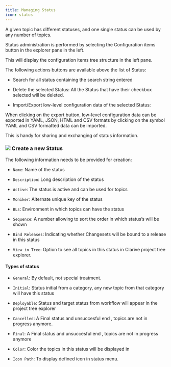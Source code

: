 ```yaml
---
title: Managing Status
icon: status
---
```


A given topic has different statuses, and one single status can be used by any number of topics.

Status administration is performed by selecting the Configuration items button in the explorer pane in the left.

This will display the configuration items tree structure in the left pane.

The following actions buttons are available above the list of Status:

- Search for all status containing the search string entered

- Delete the selected Status: All the Status that have their checkbox selected will be deleted.

- Import/Export low-level configuration data of the selected Status:

When clicking on the export button, low-level configuration data can be exported
in YAML, JSON, HTML and CSV formats by clicking on the symbol YAML and CSV formatted data can be imported.

This is handy for sharing and exchanging of status information.

### <img src="/static/images/icons/add.gif" /> Create a new Status

The following information needs to be provided for creation:

- `Name`: Name of the status

- `Description`: Long description of the status

- `Active`: The status is active and can be used for topics

- `Moniker`: Alternate unique key of the status

- `BLs`: Environment in which topics can have the status

- `Sequence`: A number allowing to sort the order in which status’s will be shown

- `Bind Releases`: Indicating whether Changesets will be bound to a release in this status

- `View in Tree`: Option to see all topics in this status in Clarive project tree explorer.


#### **Types of status**


- `General`: By default, not special treatment.

- `Initial`: Status initial from a category, any new topic from that category will have this status

- `Deployable`: Status and target status from workflow will appear in the project tree explorer

- `Cancelled`: A Final status and unsuccesful end , topics are not in progress anymore.

- `Final`: A Final status and unsuccesful end , topics are not in progress anymore

- `Color`: Color the topics in this status will be displayed in

- `Icon Path`: To display defined icon in status menu.


